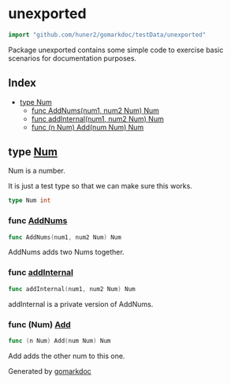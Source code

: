<!-- Code generated by gomarkdoc. DO NOT EDIT -->

# unexported

```go
import "github.com/huner2/gomarkdoc/testData/unexported"
```

Package unexported contains some simple code to exercise basic scenarios for documentation purposes\.

## Index

- [type Num](<#type-num>)
  - [func AddNums(num1, num2 Num) Num](<#func-addnums>)
  - [func addInternal(num1, num2 Num) Num](<#func-addinternal>)
  - [func (n Num) Add(num Num) Num](<#func-num-add>)


## type [Num](<https://github.com/huner2/gomarkdoc/blob/master/testData/unexported/main.go#L8>)

Num is a number\.

It is just a test type so that we can make sure this works\.

```go
type Num int
```

### func [AddNums](<https://github.com/huner2/gomarkdoc/blob/master/testData/unexported/main.go#L16>)

```go
func AddNums(num1, num2 Num) Num
```

AddNums adds two Nums together\.

### func [addInternal](<https://github.com/huner2/gomarkdoc/blob/master/testData/unexported/main.go#L21>)

```go
func addInternal(num1, num2 Num) Num
```

addInternal is a private version of AddNums\.

### func \(Num\) [Add](<https://github.com/huner2/gomarkdoc/blob/master/testData/unexported/main.go#L11>)

```go
func (n Num) Add(num Num) Num
```

Add adds the other num to this one\.



Generated by [gomarkdoc](<https://github.com/huner2/gomarkdoc>)
